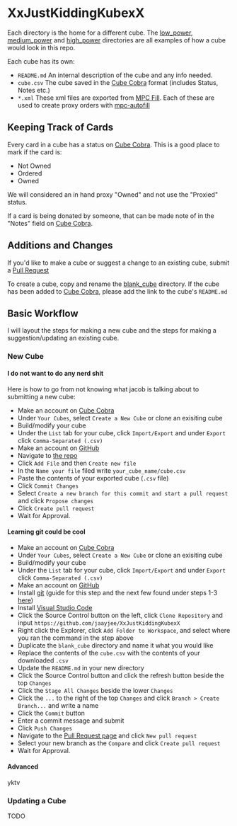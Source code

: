 # XxJustKiddingKubexX
Each directory is the home for a different cube. The [low_power](low_power/README.md), [medium_power](medium_power/README.md) and [high_power](high_power/README.md) directories are all examples of how a cube would look in this repo.

Each cube has its own: 
- `README.md` An internal description of the cube and any info needed.
- `cube.csv` The cube saved in the [Cube Cobra](https://cubecobra.com/dashboard) format (includes Status, Notes etc.)
- `*.xml` These xml files are exported from [MPC Fill](https://mpcfill.com/). Each of these are used to create proxy orders with [mpc-autofill](github.com/chilli-axe/mpc-autofill)

## Keeping Track of Cards
Every card in a cube has a status on [Cube Cobra](https://cubecobra.com/dashboard). This is a good place to mark if the card is:
- Not Owned
- Ordered
- Owned

We will considered an in hand proxy "Owned" and not use the "Proxied" status.

If a card is being donated by someone, that can be made note of in the "Notes" field on [Cube Cobra](https://cubecobra.com/dashboard).

## Additions and Changes
If you'd like to make a cube or suggest a change to an existing cube, submit a [Pull Request](https://docs.github.com/en/pull-requests/collaborating-with-pull-requests/proposing-changes-to-your-work-with-pull-requests/creating-a-pull-request#creating-the-pull-request)

To create a cube, copy and rename the [blank_cube](blank_cube) directory. If the cube has been added to [Cube Cobra](https://cubecobra.com/dashboard), please add the link to the cube's `README.md` 

## Basic Workflow
I will layout the steps for making a new cube and the steps for making a suggestion/updating an existing cube.

### New Cube
#### I do not want to do any nerd shit
Here is how to go from not knowing what jacob is talking about to submitting a new cube:

- Make an account on [Cube Cobra](https://cubecobra.com/user/register)
- Under `Your Cubes`, select `Create a New Cube` or clone an exisiting cube
- Build/modify your cube
- Under the `List` tab for your cube, click `Import/Export` and under `Export` click `Comma-Separated (.csv)`
- Make an account on [GitHub](https://github.com/signup)
- Navigate to [the repo](https://github.com/jaayjee/XxJustKiddingKubexX)
- Click `Add File` and then `Create new file`
- In the `Name your file` filed write `your_cube_name/cube.csv`
- Paste the contents of your exported cube (`.csv` file)
- Click `Commit Changes`
- Select `Create a new branch for this commit and start a pull request` and click `Propose changes` 
- Click `Create pull request`
- Wait for Approval.

#### Learning git could be cool
- Make an account on [Cube Cobra](https://cubecobra.com/user/register)
- Under `Your Cubes`, select `Create a New Cube` or clone an exisiting cube
- Build/modify your cube
- Under the `List` tab for your cube, click `Import/Export` and under `Export` click `Comma-Separated (.csv)`
- Make an account on [GitHub](https://github.com/signup)
- Install [git](https://git-scm.com/downloads/win) (guide for this step and the next few found under steps 1-3 [here](https://courses.cs.washington.edu/courses/cse154/21sp/resources/assets/vscode-git-tutorial/windows/index.html#installandsetupvscode))
- Install [Visual Studio Code](https://code.visualstudio.com/)
- Click the Source Control button on the left, click `Clone Repository` and input `https://github.com/jaayjee/XxJustKiddingKubexX`
- Right click the Explorer, click `Add Folder to Workspace`, and select where you ran the command in the step above
- Duplicate the `blank_cube` directory and name it what you would like
- Replace the contents of the `cube.csv` with the contents of your downloaded `.csv`
- Update the `README.md` in your new directory 
- Click the Source Control button and click the refresh button beside the top `Changes`
- Click the `Stage All Changes` beside the lower `Changes`
- Click the `...` to the right of the top `Changes` and click `Branch > Create Branch...` and write a name
- Click the `Commit` button
- Enter a commit message and submit
- Click `Push Changes`
- Navigate to the [Pull Request page](https://github.com/jaayjee/XxJustKiddingKubexX/pulls) and click `New pull request`
- Select your new branch as the `Compare` and click `Create pull request`
- Wait for Approval.

#### Advanced
yktv

### Updating a Cube
TODO